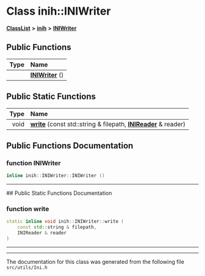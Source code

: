 

# Class inih::INIWriter



[**ClassList**](annotated.md) **>** [**inih**](namespaceinih.md) **>** [**INIWriter**](classinih_1_1INIWriter.md)










































## Public Functions

| Type | Name |
| ---: | :--- |
|   | [**INIWriter**](#function-iniwriter) () <br> |


## Public Static Functions

| Type | Name |
| ---: | :--- |
|  void | [**write**](#function-write) (const std::string & filepath, [**INIReader**](classinih_1_1INIReader.md) & reader) <br> |


























## Public Functions Documentation




### function INIWriter 

```C++
inline inih::INIWriter::INIWriter () 
```




<hr>
## Public Static Functions Documentation




### function write 

```C++
static inline void inih::INIWriter::write (
    const std::string & filepath,
    INIReader & reader
) 
```




<hr>

------------------------------
The documentation for this class was generated from the following file `src/utils/Ini.h`

